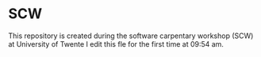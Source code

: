 # SCW
This repository is created during the software carpentary workshop (SCW) at University of Twente
I edit this fle for the first time at 09:54 am.

